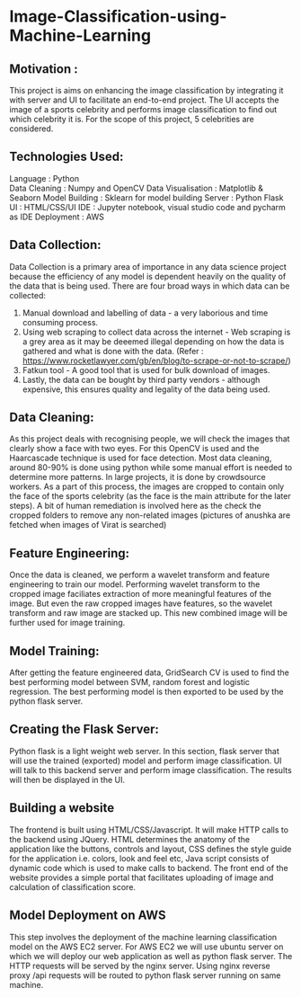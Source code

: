 # Image-Classification-using-Machine-Learning

## Motivation :
 This project is aims on enhancing the image classification by integrating it with server and UI to facilitate an end-to-end project. The UI accepts the image of a sports celebrity and performs image classification to find out which celebrity it is. For the scope of this project, 5 celebrities are considered.


## Technologies Used:

 Language : Python <br>
 Data Cleaning : Numpy and OpenCV
 Data Visualisation : Matplotlib & Seaborn
 Model Building : Sklearn for model building
 Server : Python Flask
 UI : HTML/CSS/UI
 IDE : Jupyter notebook, visual studio code and pycharm as IDE
 Deployment : AWS


## Data Collection:
 
 Data Collection is a primary area of importance in any data science project because the efficiency of any model is dependent heavily on the quality of the data that is being used. There are four broad ways in which data can be collected:
  1. Manual download and labelling of data - a very laborious and time consuming process.
  2. Using web scraping to collect data across the internet -  Web scraping is a grey area as it may be deeemed illegal depending on how the data is gathered and what is done with the data. (Refer : https://www.rocketlawyer.com/gb/en/blog/to-scrape-or-not-to-scrape/)
  3. Fatkun tool - A good tool that is used for bulk download of images.
  4. Lastly, the data can be bought by third party vendors - although expensive, this ensures quality and legality of the data being used.

## Data Cleaning:

As this project deals with recognising people, we will check the images that clearly show a face with two eyes. For this OpenCV is used and the Haarcascade technique is used for face detection. Most data cleaning, around 80-90% is done using python while some manual effort is needed to determine more patterns. In large projects, it is done by crowdsource workers. As a part of this process, the images are cropped to contain only the face of the sports celebrity (as the face is the main attribute for the later steps). A bit of human remediation is involved here as the check the cropped folders to remove any non-related images (pictures of anushka are fetched when images of Virat is searched) 


## Feature Engineering:
Once the data is cleaned, we perform a wavelet transform and feature engineering to train our model. Performing wavelet transform to the cropped image faciliates extraction of more meaningful features of the image. But even the raw cropped images have features, so the wavelet transform and raw image are stacked up. This new combined image will be further used for image training.
 
 
## Model Training:
After getting the feature engineered data, GridSearch CV is used to find the best performing model between SVM, random forest and logistic regression. The best performing model is then exported to be used by the python flask server.

## Creating the Flask Server:
Python flask is a light weight web server. In this section, flask server that will use the trained (exported) model and perform image classification. UI will talk to this backend server and perform image classification. The results will then be displayed in the UI.


## Building a website
The frontend is built using HTML/CSS/Javascript. It will make HTTP calls to the backend using JQuery. HTML determines the anatomy of the application like the buttons, controls and layout, CSS defines the style guide for the application i.e. colors, look and feel etc, Java script consists of dynamic code which is used to make calls to backend. The front end of the website provides a simple portal that facilitates uploading of image and calculation of classification score.


## Model Deployment on AWS
This step involves the deployment of the machine learning classification model on the AWS EC2 server. For AWS EC2 we will use ubuntu server on which we will deploy our web application as well as python flask server. The HTTP requests will be served by the nginx server. Using nginx reverse proxy /api requests will be routed to python flask server running on same machine.
